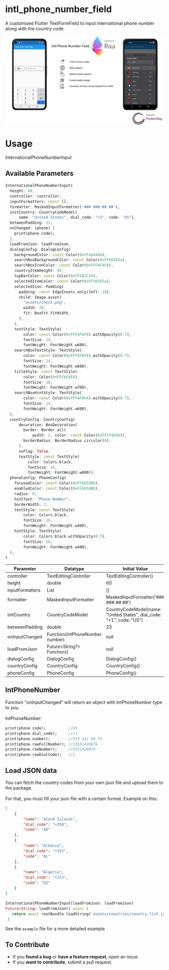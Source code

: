 
# intl_phone_number_field

A customised Flutter TextFormField to input international phone number along with the country code.

<img src="https://raw.githubusercontent.com/FlutterWay/files/main/intl_phone_number_field/intl_phone_number_slayt.png"/>

# Usage
InternationalPhoneNumberInput

## Available Parameters

```dart
InternationalPhoneNumberInput(
  height: 60,
  controller: controller,
  inputFormatters: const [],
  formatter: MaskedInputFormatter('### ### ## ##'),
  initCountry: CountryCodeModel(
      name: "United States", dial_code: "+1", code: "US"),
  betweenPadding: 23,
  onChanged: (phone) {
    print(phone.code);
  },
  loadFromJson: loadFromJson,
  dialogConfig: DialogConfig(
    backgroundColor: const Color(0xFF444448),
    searchBoxBackgroundColor: const Color(0xFF56565a),
    searchBoxIconColor: const Color(0xFFFAFAFA),
    countryItemHeight: 55,
    topBarColor: const Color(0xFF1B1C24),
    selectedItemColor: const Color(0xFF56565a),
    selectedIcon: Padding(
      padding: const EdgeInsets.only(left: 10),
      child: Image.asset(
        "assets/check.png",
        width: 20,
        fit: BoxFit.fitWidth,
      ),
    ),
    textStyle: TextStyle(
        color: const Color(0xFFFAFAFA).withOpacity(0.7),
        fontSize: 14,
        fontWeight: FontWeight.w600),
    searchBoxTextStyle: TextStyle(
        color: const Color(0xFFFAFAFA).withOpacity(0.7),
        fontSize: 14,
        fontWeight: FontWeight.w600),
    titleStyle: const TextStyle(
        color: Color(0xFFFAFAFA),
        fontSize: 18,
        fontWeight: FontWeight.w700),
    searchBoxHintStyle: TextStyle(
        color: const Color(0xFFFAFAFA).withOpacity(0.7),
        fontSize: 14,
        fontWeight: FontWeight.w600),
  ),
  countryConfig: CountryConfig(
      decoration: BoxDecoration(
        border: Border.all(
            width: 2, color: const Color(0xFF3f4046)),
        borderRadius: BorderRadius.circular(8),
      ),
      noFlag: false,
      textStyle: const TextStyle(
          color: Colors.black,
          fontSize: 16,
          fontWeight: FontWeight.w600)),
  phoneConfig: PhoneConfig(
    focusedColor: const Color(0xFF6D59BD),
    enabledColor: const Color(0xFF6D59BD),
    radius: 8,
    hintText: "Phone Number",
    borderWidth: 2,
    textStyle: const TextStyle(
        color: Colors.black,
        fontSize: 16,
        fontWeight: FontWeight.w400),
    hintStyle: TextStyle(
        color: Colors.black.withOpacity(0.5),
        fontSize: 16,
        fontWeight: FontWeight.w400),
  ),
)
```

| Parameter                           | Datatype                         |             Initial Value             |
|---------------------------------    |----------------------------------|---------------------------------------|
| controller                          | TextEditingController            |        TextEditingController()        |
| height                              | double                           |                  60                   |
| inputFormatters                     | List<TextInputFormatter>         |                  []                   |
| formatter                           | MaskedInputFormatter             | MaskedInputFormatter('### ### ## ##') |
| initCountry                         | CountryCodeModel                 | CountryCodeModel(name: "United States", dial_code: "+1", code: "US") |
| betweenPadding                      | double                           |                  23                   |
| onInputChanged                      | Function(IntPhoneNumber number)  |                 null                  |
| loadFromJson                        | Future<String?> Function()       |                 null                  |
| dialogConfig                        | DialogConfig                     |            DialogConfig()             |
| countryConfig                       | CountryConfig                    |            CountryConfig()            |
| phoneConfig                         | PhoneConfig                      |            PhoneConfig()              |

## IntPhoneNumber
Function "onInputChanged" will return an object with IntPhoneNumber type to you. <br></br>
IntPhoneNumber:
```dart
print(phone.code);          //US
print(phone.dial_code);     //+1
print(phone.number);        //553 142 88 74
print(phone.rawFullNumber); //15531428874
print(phone.rawNumber);     //5531428874
print(phone.rawDialCode);   //1
```

## Load JSON data
You can fetch the country codes from your own json file and upload them to the package.<br></br>
For that, you must fill your json file with a certain format. Example on this:

```json
[
    {
        "name": "Aland Islands",
        "dial_code": "+358",
        "code": "AX"
    },
    {
        "name": "Albania",
        "dial_code": "+355",
        "code": "AL"
    },
    {
        "name": "Algeria",
        "dial_code": "+213",
        "code": "DZ"
    }
]
```


```dart
InternationalPhoneNumberInput(loadFromJson: loadFromJson)
Future<String> loadFromJson() async {
   return await rootBundle.loadString('assets/countries/country_list.json');
 }
```

See the `example` file for a more detailed example


## To Contribute
* If you **found a bug** or **have a feature request**, open an issue.
* If you **want to contribute**, submit a pull request.